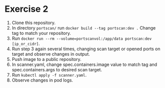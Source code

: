 # Exercise 2

1. Clone this repository.
2. In directory `portscan/` run `docker build --tag portscan:dev .` Change tag to match your repository.
3. Run `docker run --rm --volume=portscanvol:/app/data portscan:dev [ip_or_cidr]`.
4. Run step 3 again several times, changing scan target or opened ports on target and observe changes in output.
5. Push image to a public repository.
6. In scanner.yaml, change spec.containers.image value to match tag and spec.containers.args to desired scan target.
7. Run `kubectl apply -f scanner.yaml`.
8. Observe changes in pod logs.